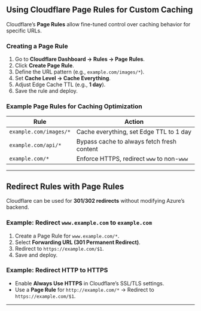 
## **Using Cloudflare Page Rules for Custom Caching**
Cloudflare’s **Page Rules** allow fine-tuned control over caching behavior for specific URLs.

### **Creating a Page Rule**
1. Go to **Cloudflare Dashboard → Rules → Page Rules**.
2. Click **Create Page Rule**.
3. Define the URL pattern (e.g., `example.com/images/*`).
4. Set **Cache Level → Cache Everything**.
5. Adjust Edge Cache TTL (e.g., **1 day**).
6. Save the rule and deploy.

### **Example Page Rules for Caching Optimization**
| Rule | Action |
|------|--------|
| `example.com/images/*` | Cache everything, set Edge TTL to 1 day |
| `example.com/api/*` | Bypass cache to always fetch fresh content |
| `example.com/*` | Enforce HTTPS, redirect `www` to non-`www` |

---

## **Redirect Rules with Page Rules**
Cloudflare can be used for **301/302 redirects** without modifying Azure’s backend.

### **Example: Redirect `www.example.com` to `example.com`**
1. Create a Page Rule for `www.example.com/*`.
2. Select **Forwarding URL (301 Permanent Redirect)**.
3. Redirect to `https://example.com/$1`.
4. Save and deploy.

### **Example: Redirect HTTP to HTTPS**
- Enable **Always Use HTTPS** in Cloudflare’s SSL/TLS settings.
- Use a **Page Rule** for `http://example.com/*` → Redirect to `https://example.com/$1`.

---
